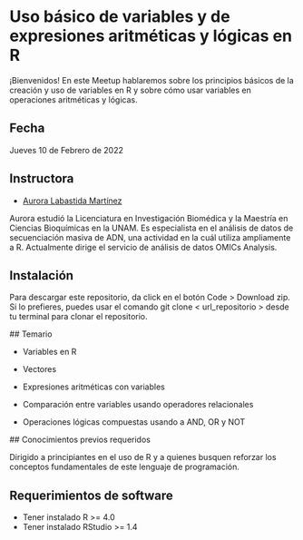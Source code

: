 # Uso básico de variables y de expresiones aritméticas y lógicas en R

¡Bienvenidos! En este Meetup hablaremos sobre los principios básicos de la creación y uso de variables en R y sobre cómo usar variables en operaciones aritméticas y lógicas.


## Fecha 
Jueves 10 de Febrero de 2022


## Instructora

- [Aurora Labastida Martínez](https://twitter.com/alabasti1)

Aurora estudió la Licenciatura en Investigación Biomédica y la Maestría en Ciencias Bioquímicas en la UNAM. Es especialista en el análisis de datos de secuenciación masiva de ADN, una actividad en la cuál utiliza ampliamente a R. Actualmente dirige el servicio de análisis de datos OMICs Analysis.


## Instalación

Para descargar este repositorio, da click en el botón Code > Download zip. Si lo prefieres, puedes usar el comando git clone < url_repositorio > desde tu terminal para clonar el repositorio.


## Temario

* Variables en R

* Vectores

* Expresiones aritméticas con variables

* Comparación entre variables usando operadores relacionales
	
* Operaciones lógicas compuestas usando a AND, OR y NOT


## Conocimientos previos requeridos

Dirigido a principiantes en el uso de R y a quienes busquen reforzar los conceptos fundamentales de este lenguaje de programación.


## Requerimientos de software

+ Tener instalado R >= 4.0
+ Tener instalado RStudio >= 1.4


